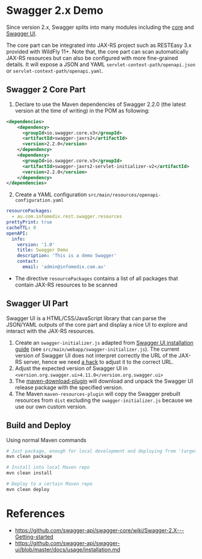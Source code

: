 # Swagger 2.x Demo

Since version 2.x, Swagger splits into many modules including the [core](https://github.com/swagger-api/swagger-core) and [Swagger UI](https://github.com/swagger-api/swagger-ui). 

The core part can be integrated into JAX-RS project such as RESTEasy 3.x provided with WildFly 11+. Note that, the core part can scan automatically JAX-RS resources but can also be configured with more fine-grained details. It will expose a JSON and YAML `servlet-context-path/openapi.json` or `servlet-context-path/openapi.yaml`.

## Swagger 2 Core Part

1. Declare to use the Maven dependencies of Swagger 2.2.0 (the latest version at the time of writing) in the POM as following:

```xml
<dependencies>
    <dependency>
      <groupId>io.swagger.core.v3</groupId>
      <artifactId>swagger-jaxrs2</artifactId>
      <version>2.2.0</version>
    </dependency>
    <dependency>
      <groupId>io.swagger.core.v3</groupId>
      <artifactId>swagger-jaxrs2-servlet-initializer-v2</artifactId>
      <version>2.2.0</version>
    </dependency>
</dependencies>
```

2. Create a YAML configuration `src/main/resources/openapi-configuration.yaml`

```yaml
resourcePackages:
  - au.com.infomedix.rest.swagger.resources
prettyPrint: true
cacheTTL: 0
openAPI:
  info:
    version: '1.0'
    title: Swagger Demo
    description: 'This is a demo Swagger'
    contact:
      email: 'admin@infomedix.com.au'
```

* The directive `resourcePackages` contains a list of all packages that contain JAX-RS resources to be scanned

## Swagger UI Part

Swagger UI is a HTML/CSS/JavaScript library that can parse the JSON/YAML outputs of the core part and display a nice UI to explore and interact with the JAX-RS resources.

1. Create an `swagger-initializer.js` adapted from [Swagger UI installation guide](https://github.com/swagger-api/swagger-ui/blob/master/docs/usage/installation.md) (see `src/main/webapp/swagger-initializer.js`). The current version of Swagger UI does not interpret correctly the URL of the JAX-RS server, hence we need [a hack](https://stackoverflow.com/a/71210264/339302) to adjust it to the correct URL.
2. Adjust the expected version of Swagger UI in `<version.org.swagger.ui>4.11.0</version.org.swagger.ui>`
3. The [maven-download-plugin](https://github.com/maven-download-plugin/maven-download-plugin) will download and unpack the Swagger UI release package with the specified version.
4. The Maven `maven-resources-plugin` will copy the Swagger prebuilt resources from `dist` excluding the `swagger-initializer.js` because we use our own custom version.

## Build and Deploy

Using normal Maven commands

```sh
# Just package, enough for local development and deploying from 'target'
mvn clean package

# Install into local Maven repo
mvn clean install

# Deploy to a certain Maven repo
mvn clean deploy
```

# References

* https://github.com/swagger-api/swagger-core/wiki/Swagger-2.X---Getting-started
* https://github.com/swagger-api/swagger-ui/blob/master/docs/usage/installation.md
